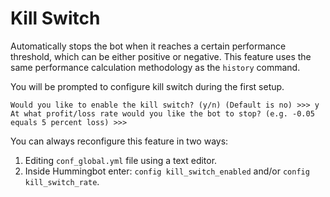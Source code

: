 # Kill Switch

Automatically stops the bot when it reaches a certain performance threshold, which can be either positive or negative. This feature uses the same performance calculation methodology as the `history` command.

You will be prompted to configure kill switch  during the first setup.

```
Would you like to enable the kill switch? (y/n) (Default is no) >>> y
At what profit/loss rate would you like the bot to stop? (e.g. -0.05 equals 5 percent loss) >>>
```


You can always reconfigure this feature in two ways:

1. Editing `conf_global.yml` file using a text editor.
1. Inside Hummingbot enter: `config kill_switch_enabled` and/or `config kill_switch_rate`.
